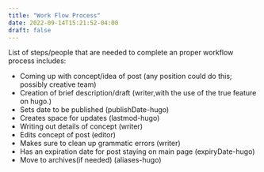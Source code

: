 ```yaml
---
title: "Work Flow Process"
date: 2022-09-14T15:21:52-04:00
draft: false
---
```


List of steps/people that are needed to complete an proper workflow process includes:
- Coming up with concept/idea of post 
  (any position could do this; possibly creative team)
- Creation of brief description/draft (writer,with the use of the true feature on hugo.)
- Sets date to be published (publishDate-hugo)
- Creates space for updates (lastmod-hugo)
- Writing out details of concept (writer)
- Edits concept of post (editor)
- Makes sure to clean up grammatic errors (writer)
- Has an expiration date for post staying on main page (expiryDate-hugo)
- Move to archives(if needed) (aliases-hugo)
